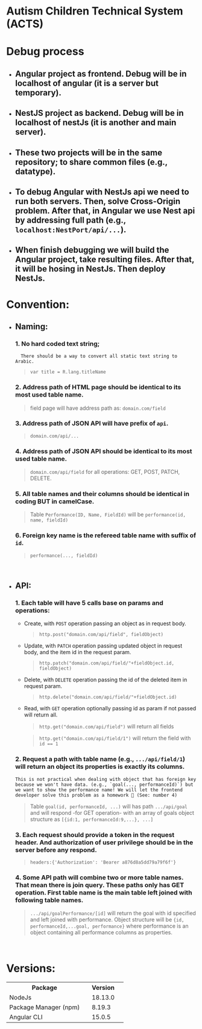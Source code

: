 # Autism Children Technical System (ACTS)

# Debug process
 - ## Angular project as frontend. Debug will be in localhost of angular (it is a server but temporary).
 - ## NestJS project as backend. Debug will be in localhost of nestJs (it is another and main server).
 - ## These two projects will be in the same repository; to share common files (e.g., datatype).
 - ## To debug Angular with NestJs api we need to run both servers. Then, solve Cross-Origin problem. After that, in Angular we use Nest api by addressing full path (e.g., `localhost:NestPort/api/...`).
 - ## When finish debugging we will build the Angular project, take resulting files. After that, it will be hosing in NestJs. Then deploy NestJs.

# Convention:
- ## **Naming**:
  ### **1.** No hard coded text string;  
        There should be a way to convert all static text string to Arabic.
    > `var title = R.lang.titleName`

  ### **2.** Address path of HTML page should be identical to its most used table name.
    > field page will have address path as: `domain.com/field`

  ### **3.** Address path of JSON API will have prefix of `api`.
    > `domain.com/api/...`
    
  ### **4.** Address path of JSON API should be identical to its most used table name.
    > `domain.com/api/field` for all operations: GET, POST, PATCH, DELETE.
  
  ### **5.** All table names and their columns should be identical in coding BUT in camelCase.
    > Table `Performance(ID, Name, FieldId)` will be `performance(id, name, fieldId)`

  ### **6.** Foreign key name is the refereed table name with suffix of `id`.
    > `performance(..., fieldId)`
    
  <br/>
- ## **API**:
  ### **1.** Each table will have 5 calls base on params and operations:
    - Create, with `POST` operation passing an object as in request body.
      > `http.post("domain.com/api/field", fieldObject)`
    - Update, with `PATCH` operation passing updated object in request body, and the item id in the request param.
      > `http.patch("domain.com/api/field/"+fieldObject.id, fieldObject)`
    - Delete, with `DELETE` operation passing the id of the deleted item in request param.
      > `http.delete("domain.com/api/field/"+fieldObject.id)`
    - Read, with `GET` operation optionally passing id as param if not passed will return all.
      > `http.get("domain.com/api/field")` will return all fields
      
      > `http.get("domain.com/api/field/1")` will return the field with `id == 1`
      
  ### **2.** Request a path with table name (e.g., `.../api/field/1`) will return an object its properties is exactly its columns.
      This is not practical when dealing with object that has foreign key because we won't have data. (e.g., `goal(..., performanceId)`) but we want to show the performance name! We will let the frontend developer solve this problem as a homework 🙂 (See: number 4)
  > Table `goal(id, performanceId, ...)` will has path `.../api/goal` and will respond -for GET operation- with an array of goals object structure as `[{id:1, performanceId:9,...}, ...]`
  
  ### **3.** Each request should provide a token in the request header. And authorization of user privilege should be in the server before any respond.
  > `headers:{'Authorization': 'Bearer a876d8a5dd79a79f6f'}`
  
  ### **4.** Some API path will combine two or more table names. That mean there is join query. These paths only has GET operation. First table name is the main table left joined with following table names.
  > `.../api/goalPerformance/[id]` will return the goal with id specified and left joined with performance. Object structure will be `{id, performanceId,...goal, performance}` where performance is an object containing all performance columns as properties.

<br/>

# Versions:
<table>
<tr><th>Package<th/><th>Version<th/><tr/>
<tr><td>NodeJs<td/><td>18.13.0<td/><tr/>
<tr><td>Package Manager (npm)<td/>       <td> 8.19.3<td/><tr/>
<tr><td>Angular CLI               <td/>   <td>15.0.5<td/><tr/>
</table>
